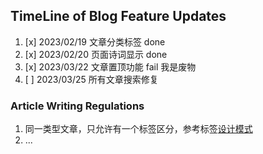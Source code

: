 ## TimeLine of Blog Feature Updates
1. [x] 2023/02/19 文章分类标签 done
2. [x] 2023/02/20 页面诗词显示 done
3. [x] 2023/03/22 文章置顶功能 fail 我是废物
4. [ ] 2023/03/25 所有文章搜索修复

### Article Writing Regulations
1. 同一类型文章，只允许有一个标签区分，参考标签[设计模式](https://www.awayanan.wang/%E8%AE%BE%E8%AE%A1%E6%A8%A1%E5%BC%8F/2023/03/08/%E8%AE%BE%E8%AE%A1%E6%A8%A1%E5%BC%8F/%E8%AE%BE%E8%AE%A1%E6%A8%A1%E5%BC%8F/)
2. ...

